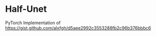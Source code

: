 # Half-Unet
PyTorch Implementation of https://gist.github.com/alxfgh/d5aee2992c3553288fb2c96b376bbbc6

